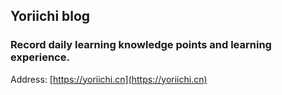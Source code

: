 ## Yoriichi blog
### Record daily learning knowledge points and learning experience.
Address: [https://yoriichi.cn](https://yoriichi.cn)
